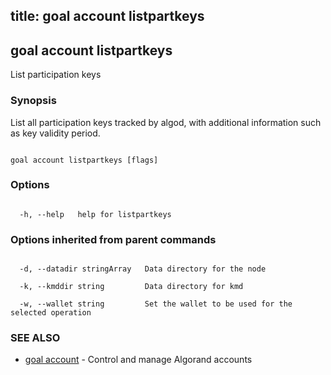 title: goal account listpartkeys
---
## goal account listpartkeys



List participation keys



### Synopsis



List all participation keys tracked by algod, with additional information such as key validity period.



```

goal account listpartkeys [flags]

```



### Options



```

  -h, --help   help for listpartkeys

```



### Options inherited from parent commands



```

  -d, --datadir stringArray   Data directory for the node

  -k, --kmddir string         Data directory for kmd

  -w, --wallet string         Set the wallet to be used for the selected operation

```



### SEE ALSO



* [goal account](../../account/account/)	 - Control and manage Algorand accounts



